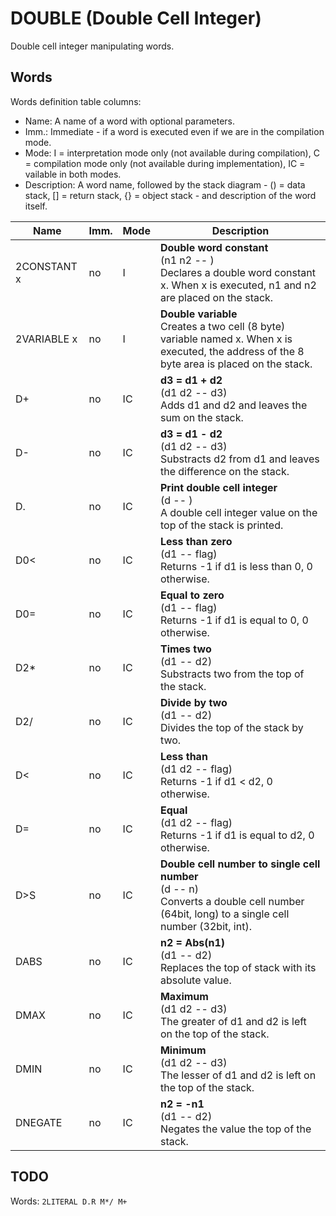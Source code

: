 ﻿# DOUBLE (Double Cell Integer)

Double cell integer manipulating words.

## Words

Words definition table columns:

- Name: A name of a word with optional parameters.
- Imm.: Immediate - if a word is executed even if we are in the compilation mode.
- Mode: I = interpretation mode only (not available during compilation), C = compilation mode only
  (not available during implementation), IC = vailable in both modes.
- Description: A word name, followed by the stack diagram - () = data stack, [] = return stack, {} = object stack - and description of the word itself.

| Name     | Imm. | Mode | Description |
| ---      | ---  | ---  | --- |
| 2CONSTANT x | no   | I   | **Double word constant**<br>(n1 n2 -- )<br>Declares a double word constant x. When x is executed, n1 and n2 are placed on the stack. |
| 2VARIABLE x | no   | I   | **Double variable**<br>Creates a two cell (8 byte) variable named x. When x is executed, the address of the 8 byte area is placed on the stack. |
| D+       | no   | IC   | **d3 = d1 + d2**<br>(d1 d2 -- d3)<br>Adds d1 and d2 and leaves the sum on the stack. |
| D-       | no   | IC   | **d3 = d1 - d2**<br>(d1 d2 -- d3)<br>Substracts d2 from d1 and leaves the difference on the stack. |
| D.       | no   | IC   | **Print double cell integer**<br>(d -- )<br>A double cell integer value on the top of the stack is printed. |
| D0<      | no   | IC   | **Less than zero**<br>(d1 -- flag)<br>Returns -1 if d1 is less than 0, 0 otherwise. |
| D0=      | no   | IC   | **Equal to zero**<br>(d1 -- flag)<br>Returns -1 if d1 is equal to 0, 0 otherwise. |
| D2*      | no   | IC   | **Times two**<br>(d1 -- d2)<br>Substracts two from the top of the stack. |
| D2/      | no   | IC   | **Divide by two**<br>(d1 -- d2)<br>Divides the top of the stack by two. |
| D<       | no   | IC   | **Less than**<br>(d1 d2 -- flag)<br>Returns -1 if d1 < d2, 0 otherwise. |
| D=       | no   | IC   | **Equal**<br>(d1 d2 -- flag)<br>Returns -1 if d1 is equal to d2, 0 otherwise. |
| D>S      | no   | IC   | **Double cell number to single cell number**<br>(d -- n)<br>Converts a double cell number (64bit, long) to a single cell number (32bit, int). |
| DABS     | no   | IC   | **n2 = Abs(n1)**<br>(d1 -- d2)<br>Replaces the top of stack with its absolute value. |
| DMAX     | no   | IC   | **Maximum**<br>(d1 d2 -- d3)<br>The greater of d1 and d2 is left on the top of the stack. |
| DMIN     | no   | IC   | **Minimum**<br>(d1 d2 -- d3)<br>The lesser of d1 and d2 is left on the top of the stack. |
| DNEGATE  | no   | IC   | **n2 = -n1**<br>(d1 -- d2)<br>Negates the value the top of the stack. |

## TODO

Words: `2LITERAL D.R M*/ M+`

